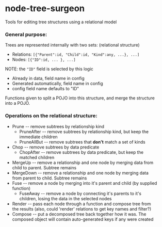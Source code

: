 node-tree-surgeon
=================

Tools for editing tree structures using a relational model

### General purpose:

Trees are represented internally with two sets: (relational structure)

* Relations: `[{"Parent":id, "Child":id, "Kind":any, ...}, ...]`
* Nodes: `[{"ID":id, ... }, ...]`

NOTE: the `"ID"` field is selected by this logic
* Already in data, field name in config
* Generated automatically, field name in config
* config field name defaults to "ID"
 
Functions given to split a POJO into this structure, and merge the structure into a POJO.

### Operations on the relational structure:

* Prune -- remove subtrees by relationship kind
    * PruneAfter -- remove subtrees by relationship kind, but keep the immediate children
    * PruneAllBut -- remove subtrees that **don't** match a set of kinds
* Chop -- remove subtrees by data predicate
    * ChopAfter -- remove subtrees by data predicate, but keep the matched children
* MergeUp -- remove a relationship and one node by merging data from child to parent. Subtree remains
* MergeDown -- remove a relationship and one node by merging data from parent to child. Subtree remains
* Fuse -- remove a node by merging into it's parent and child (by supplied function)
    * FuseAway -- remove a node by connecting it's parents to it's children, losing the data in the selected nodes
* Render -- pass each node through a function and compose tree from the results (also, could 'render' relations to get key names and filter?)
* Compose -- put a decomposed tree back together how it was. The composed object will contain auto-generated keys if any were created

